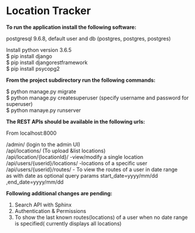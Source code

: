 # Location Tracker

**To run the application install the following software:**

postgresql 9.6.8, default user and db (postgres, postgres, postgres)

Install python version 3.6.5\
$ pip install django\
$ pip install djangorestframework\
$ pip install psycopg2

**From the project subdirectory run the following commands:**

$ python manage.py migrate\
$ python manage.py createsuperuser (specify username and password for superuser)\
$ python manaye.py runserver

**The REST APIs should be available in the following urls:**

From localhost:8000

/admin/ (login to the admin UI)\
/api/locations/ (To upload &list locations)\
/api/location/{locationId}/ -view/modify a single location\
/api/users/{userid}/locations/ -locations of a specific user\
/api/users/{userid}/routes/ - To view the routes of a user in date range                           
                             as with date as optional query params
                             start_date=yyyy/mm/dd ,end_date=yyyy/mm/dd


                             
**Following additional changes are pending:**

1) Search API with Sphinx
2) Authentication & Permissions
3) To show the last known routes(locations) of a user when no date range is specified(
   currently displays all locations)

                             
                             
                             
                             
                             
                             
                             
                             
                             



    